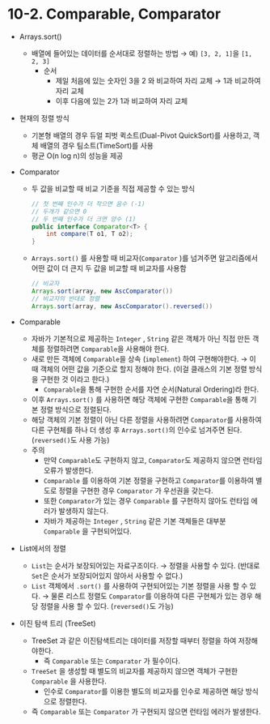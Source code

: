 # 10-2. Comparable, Comparator

- Arrays.sort()
    - 배열에 들어있는 데이터를 순서대로 정렬하는 방법 → 예) `[3, 2, 1]`을 `[1, 2, 3]`
        - 순서
            - 제일 처음에 있는 숫자인 3을 2 와 비교하여 자리 교체 → 1과 비교하여 자리 교체
            - 이후 다음에 있는 2가 1과 비교하여 자리 교체
- 현재의 정렬 방식
    - 기본형 배열의 경우 듀얼 피벗 퀵소트(Dual-Pivot QuickSort)를 사용하고, 객체 배열의 경우 팀소트(TimeSort)를 사용
    - 평균 O(n log n)의 성능을 제공
- Comparator
    - 두 값을 비교할 때 비교 기준을 직접 제공할 수 있는 방식
        
        ```java
        // 첫 번째 인수가 더 작으면 음수 (-1)
        // 두개가 같으면 0
        // 두 번째 인수가 더 크면 양수 (1)
        public interface Comparator<T> {
        	int compare(T o1, T o2);
        }
        ```
        
    - `Arrays.sort()` 를 사용할 때 비교자(`Comparator` )를 넘겨주면 알고리즘에서 어떤 값이 더 큰지 두 값을 비교할 때 비교자를 사용함
        
        ```java
        // 비교자
        Arrays.sort(array, new AscComparator())
        // 비교자의 반대로 정렬
        Arrays.sort(array, new AscComparator().reversed())
        ```
        
- Comparable
    - 자바가 기본적으로 제공하는 `Integer` , `String` 같은 객체가 아닌 직접 만든 객체를 정렬하려면 `Comparable`을 사용해야 한다.
    - 새로 만든 객체에 `Comparable`을 상속 (`implement`) 하여 구현해야한다. → 이때 객체의 어떤 값을 기준으로 할지 정해야 한다. (이걸 클래스의 기본 정렬 방식을 구현한 것 이라고 한다.)
        - `Comparable`을 통해 구현한 순서를 자연 순서(Natural Ordering)라 한다.
    - 이후 `Arrays.sort()` 를 사용하면 해당 객체에 구현한 `Comparable`을 통해 기본 정렬 방식으로 정렬된다.
    - 해당 객체의 기본 정렬이 아닌 다른 정렬을 사용하려면 `Comparator`를 사용하여 다른 구현체를 하나 더 생성 후 `Arrays.sort()`의 인수로 넘겨주면 된다. (`reversed()`도 사용 가능)
    - 주의
        - 만약 `Comparable`도 구현하지 않고, `Comparator`도 제공하지 않으면 런타임 오류가 발생한다.
        - `Comparable` 를 이용하여 기본 정렬을 구현하고 `Comparator`를 이용하여 별도로 정렬을 구현한 경우 `Comparator` 가 우선권을 갖는다.
        - 또한 `Comparator`가 있는 경우 `Comparable` 를 구현하지 않아도 런타임 에러가 발생하지 않는다.
        - 자바가 제공하는 `Integer` , `String` 같은 기본 객체들은 대부분 `Comparable` 을 구현되어있다.
- List에서의 정렬
    - `List`는 순서가 보장되어있는 자료구조이다. → 정렬을 사용할 수 있다. (반대로 `Set`은 순서가 보장되어있지 않아서 사용할 수 없다.)
    - `List` 객체에서 `.sort()` 를 사용하여 구현되어있는 기본 정렬을 사용 할 수 있다. → 물론 리스트 정렬도 `Comparator`를 이용하여 다른 구현체가 있는 경우 해당 정렬을 사용 할 수 있다. (`reversed()`도 가능)
- 이진 탐색 트리 (TreeSet)
    - TreeSet 과 같은 이진탐색트리는 데이터를 저장할 때부터 정렬을 하여 저장해야한다.
        - 즉 `Comparable` 또는 `Comparator` 가 필수이다.
    - `TreeSet` 을 생성할 때 별도의 비교자를 제공하지 않으면 객체가 구현한 `Comparable` 을 사용한다.
        - 인수로 `Comparator`를 이용한 별도의 비교자를 인수로 제공하면 해당 방식으로 정렬한다.
    - 즉 `Comparable` 또는 `Comparator` 가 구현되지 않으면 런타임 에러가 발생한다.
